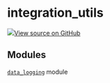 # integration_utils

<!-- Insert buttons and diff -->


[![](https://www.tensorflow.org/images/GitHub-Mark-32px.png)View source on GitHub](https://www.github.com/wandb/client/tree/v0.10.32/wandb/sdk/integration_utils/__init__.py)







## Modules

[`data_logging`](./data_logging) module


